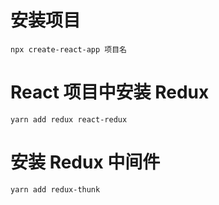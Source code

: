 # 安装项目

`npx create-react-app 项目名`

# React 项目中安装 Redux

`yarn add redux react-redux`

# 安装 Redux 中间件

`yarn add redux-thunk`
